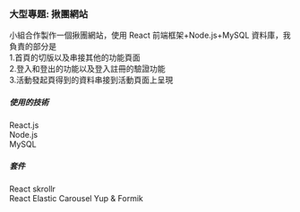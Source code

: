 ### 大型專題: 揪團網站

小組合作製作一個揪團網站，使用 React 前端框架+Node.js+MySQL 資料庫，我負責的部分是  
1.首頁的切版以及串接其他的功能頁面  
2.登入和登出的功能以及登入註冊的驗證功能  
3.活動發起頁得到的資料串接到活動頁面上呈現

##### 使用的技術

React.js  
Node.js  
MySQL

##### 套件

React skrollr  
React Elastic Carousel
Yup & Formik
